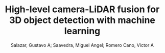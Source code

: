 ---
paperId: 21
author: Salazar, Gustavo A; Saavedra, Miguel Angel; Romero Cano, Victor A
title: High-level camera-LiDAR fusion for 3D object detection with machine learning
pdf: 21_CameraReady_21.pdf
poster: 21_poster_21.png
pitch: https://youtu.be/EczlJP82YMk
type: Poster
topic: 3D Vision
category: Extended Abstract
link: --
conference: cvpr
year: 2021
tags: cvpr-2021-ea
---